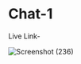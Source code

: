 # Chat-1
Live Link-  



<p>  
</p>


![Screenshot (236)](https://github.com/MJaved9/Chat-1/assets/101566706/69eefe23-471e-4257-a3ad-c2a2251bfa5c)

